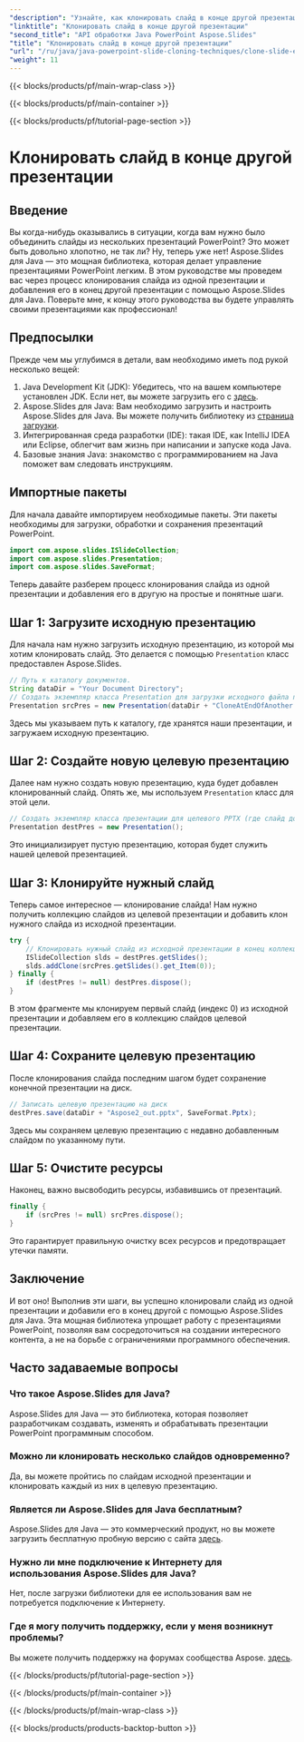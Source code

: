```yaml
---
"description": "Узнайте, как клонировать слайд в конце другой презентации с помощью Aspose.Slides для Java в этом подробном пошаговом руководстве."
"linktitle": "Клонировать слайд в конце другой презентации"
"second_title": "API обработки Java PowerPoint Aspose.Slides"
"title": "Клонировать слайд в конце другой презентации"
"url": "/ru/java/java-powerpoint-slide-cloning-techniques/clone-slide-end-another-presentation-powerpoint/"
"weight": 11
---
```


{{< blocks/products/pf/main-wrap-class >}}

{{< blocks/products/pf/main-container >}}

{{< blocks/products/pf/tutorial-page-section >}}

# Клонировать слайд в конце другой презентации

## Введение
Вы когда-нибудь оказывались в ситуации, когда вам нужно было объединить слайды из нескольких презентаций PowerPoint? Это может быть довольно хлопотно, не так ли? Ну, теперь уже нет! Aspose.Slides для Java — это мощная библиотека, которая делает управление презентациями PowerPoint легким. В этом руководстве мы проведем вас через процесс клонирования слайда из одной презентации и добавления его в конец другой презентации с помощью Aspose.Slides для Java. Поверьте мне, к концу этого руководства вы будете управлять своими презентациями как профессионал!
## Предпосылки
Прежде чем мы углубимся в детали, вам необходимо иметь под рукой несколько вещей:
1. Java Development Kit (JDK): Убедитесь, что на вашем компьютере установлен JDK. Если нет, вы можете загрузить его с [здесь](https://www.oracle.com/java/technologies/javase-jdk11-downloads.html).
2. Aspose.Slides для Java: Вам необходимо загрузить и настроить Aspose.Slides для Java. Вы можете получить библиотеку из [страница загрузки](https://releases.aspose.com/slides/java/).
3. Интегрированная среда разработки (IDE): такая IDE, как IntelliJ IDEA или Eclipse, облегчит вам жизнь при написании и запуске кода Java.
4. Базовые знания Java: знакомство с программированием на Java поможет вам следовать инструкциям.
## Импортные пакеты
Для начала давайте импортируем необходимые пакеты. Эти пакеты необходимы для загрузки, обработки и сохранения презентаций PowerPoint.
```java
import com.aspose.slides.ISlideCollection;
import com.aspose.slides.Presentation;
import com.aspose.slides.SaveFormat;

```

Теперь давайте разберем процесс клонирования слайда из одной презентации и добавления его в другую на простые и понятные шаги.
## Шаг 1: Загрузите исходную презентацию
Для начала нам нужно загрузить исходную презентацию, из которой мы хотим клонировать слайд. Это делается с помощью `Presentation` класс предоставлен Aspose.Slides.
```java
// Путь к каталогу документов.
String dataDir = "Your Document Directory";
// Создать экземпляр класса Presentation для загрузки исходного файла презентации
Presentation srcPres = new Presentation(dataDir + "CloneAtEndOfAnother.pptx");
```
Здесь мы указываем путь к каталогу, где хранятся наши презентации, и загружаем исходную презентацию.
## Шаг 2: Создайте новую целевую презентацию
Далее нам нужно создать новую презентацию, куда будет добавлен клонированный слайд. Опять же, мы используем `Presentation` класс для этой цели.
```java
// Создать экземпляр класса презентации для целевого PPTX (где слайд должен быть клонирован)
Presentation destPres = new Presentation();
```
Это инициализирует пустую презентацию, которая будет служить нашей целевой презентацией.
## Шаг 3: Клонируйте нужный слайд
Теперь самое интересное — клонирование слайда! Нам нужно получить коллекцию слайдов из целевой презентации и добавить клон нужного слайда из исходной презентации.
```java
try {
    // Клонировать нужный слайд из исходной презентации в конец коллекции слайдов в целевой презентации.
    ISlideCollection slds = destPres.getSlides();
    slds.addClone(srcPres.getSlides().get_Item(0));
} finally {
    if (destPres != null) destPres.dispose();
}
```
В этом фрагменте мы клонируем первый слайд (индекс 0) из исходной презентации и добавляем его в коллекцию слайдов целевой презентации.
## Шаг 4: Сохраните целевую презентацию
После клонирования слайда последним шагом будет сохранение конечной презентации на диск.
```java
// Записать целевую презентацию на диск
destPres.save(dataDir + "Aspose2_out.pptx", SaveFormat.Pptx);
```
Здесь мы сохраняем целевую презентацию с недавно добавленным слайдом по указанному пути.
## Шаг 5: Очистите ресурсы
Наконец, важно высвободить ресурсы, избавившись от презентаций.
```java
finally {
    if (srcPres != null) srcPres.dispose();
}
```
Это гарантирует правильную очистку всех ресурсов и предотвращает утечки памяти.
## Заключение
И вот оно! Выполнив эти шаги, вы успешно клонировали слайд из одной презентации и добавили его в конец другой с помощью Aspose.Slides для Java. Эта мощная библиотека упрощает работу с презентациями PowerPoint, позволяя вам сосредоточиться на создании интересного контента, а не на борьбе с ограничениями программного обеспечения.
## Часто задаваемые вопросы
### Что такое Aspose.Slides для Java?
Aspose.Slides для Java — это библиотека, которая позволяет разработчикам создавать, изменять и обрабатывать презентации PowerPoint программным способом.
### Можно ли клонировать несколько слайдов одновременно?
Да, вы можете пройтись по слайдам исходной презентации и клонировать каждый из них в целевую презентацию.
### Является ли Aspose.Slides для Java бесплатным?
Aspose.Slides для Java — это коммерческий продукт, но вы можете загрузить бесплатную пробную версию с сайта [здесь](https://releases.aspose.com/).
### Нужно ли мне подключение к Интернету для использования Aspose.Slides для Java?
Нет, после загрузки библиотеки для ее использования вам не потребуется подключение к Интернету.
### Где я могу получить поддержку, если у меня возникнут проблемы?
Вы можете получить поддержку на форумах сообщества Aspose. [здесь](https://forum.aspose.com/c/slides/11).

{{< /blocks/products/pf/tutorial-page-section >}}

{{< /blocks/products/pf/main-container >}}

{{< /blocks/products/pf/main-wrap-class >}}

{{< blocks/products/products-backtop-button >}}